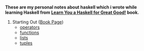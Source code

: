 **These are my personal notes about haskell which i wrote while**  
**learning Haskell from [Learn You a Haskell for Great Good!](http://learnyouahaskell.com/) book.**

1. Starting Out ([Book Page](http://learnyouahaskell.com/starting-out))
   - [operators](/01_starting-out/operators.hs)
   - [functions](/01_starting-out/functions.hs)
   - [lists](/01_starting-out/lists.hs)
   - [tuples](/01_starting-out/tuples.hs)
